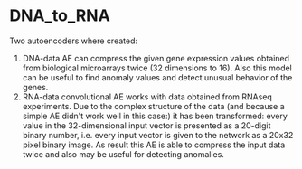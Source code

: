 # DNA_to_RNA

Two autoencoders where created: 
1) DNA-data AE can compress the given gene expression values obtained from biological microarrays twice (32 dimensions to 16). Also this model can be useful to find anomaly values and detect unusual behavior of the genes.
2) RNA-data convolutional AE works with data obtained from RNAseq experiments. Due to the complex structure of the data (and because a simple AE didn't work well in this case:) it has been transformed: every value in the 32-dimensional input vector is presented as a 20-digit binary number, i.e. every input vector is given to the network as a 20x32 pixel binary image. As result this AE is able to compress the input data twice and also may be useful for detecting anomalies.
